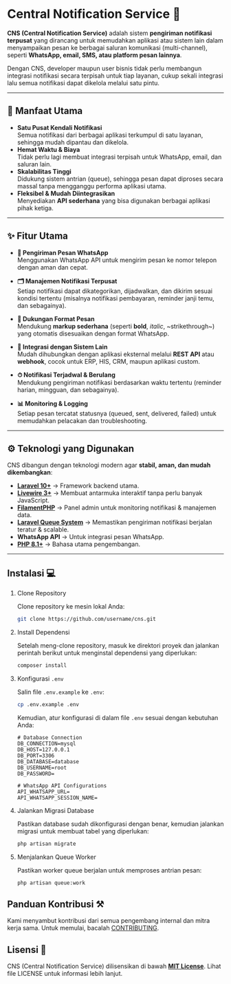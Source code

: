# Central Notification Service 🔔  

**CNS (Central Notification Service)** adalah sistem **pengiriman notifikasi terpusat** yang dirancang untuk memudahkan aplikasi atau sistem lain dalam menyampaikan pesan ke berbagai saluran komunikasi (multi-channel), seperti **WhatsApp, email, SMS, atau platform pesan lainnya**.  

Dengan CNS, developer maupun user bisnis tidak perlu membangun integrasi notifikasi secara terpisah untuk tiap layanan, cukup sekali integrasi lalu semua notifikasi dapat dikelola melalui satu pintu.  

---

## 🎯 Manfaat Utama
- **Satu Pusat Kendali Notifikasi**  
  Semua notifikasi dari berbagai aplikasi terkumpul di satu layanan, sehingga mudah dipantau dan dikelola.  
- **Hemat Waktu & Biaya**  
  Tidak perlu lagi membuat integrasi terpisah untuk WhatsApp, email, dan saluran lain.  
- **Skalabilitas Tinggi**  
  Didukung sistem antrian (queue), sehingga pesan dapat diproses secara massal tanpa mengganggu performa aplikasi utama.  
- **Fleksibel & Mudah Diintegrasikan**  
  Menyediakan **API sederhana** yang bisa digunakan berbagai aplikasi pihak ketiga.  

---

## ✨ Fitur Utama
- **📱 Pengiriman Pesan WhatsApp**  
  Menggunakan WhatsApp API untuk mengirim pesan ke nomor telepon dengan aman dan cepat.  

- **🗂 Manajemen Notifikasi Terpusat**  
  Setiap notifikasi dapat dikategorikan, dijadwalkan, dan dikirim sesuai kondisi tertentu (misalnya notifikasi pembayaran, reminder janji temu, dan sebagainya).

- **📝 Dukungan Format Pesan**  
  Mendukung **markup sederhana** (seperti **bold**, *italic*, ~strikethrough~) yang otomatis disesuaikan dengan format WhatsApp.  

- **🔗 Integrasi dengan Sistem Lain**  
  Mudah dihubungkan dengan aplikasi eksternal melalui **REST API** atau **webhook**, cocok untuk ERP, HIS, CRM, maupun aplikasi custom.  

- **⏱ Notifikasi Terjadwal & Berulang**  
  Mendukung pengiriman notifikasi berdasarkan waktu tertentu (reminder harian, mingguan, dan sebagainya).

- **📊 Monitoring & Logging**  
  Setiap pesan tercatat statusnya (queued, sent, delivered, failed) untuk memudahkan pelacakan dan troubleshooting.  

---

## ⚙️ Teknologi yang Digunakan
CNS dibangun dengan teknologi modern agar **stabil, aman, dan mudah dikembangkan**:

- **[Laravel 10+](https://laravel.com/)** → Framework backend utama.  
- **[Livewire 3+](https://laravel-livewire.com/)** → Membuat antarmuka interaktif tanpa perlu banyak JavaScript.  
- **[FilamentPHP](https://filamentphp.com/)** → Panel admin untuk monitoring notifikasi & manajemen data.  
- **[Laravel Queue System](https://laravel.com/docs/queues)** → Memastikan pengiriman notifikasi berjalan teratur & scalable.  
- **WhatsApp API** → Untuk integrasi pesan WhatsApp.  
- **[PHP 8.1+](https://php.net/)** → Bahasa utama pengembangan.  

---

## Instalasi 💻

1. Clone Repository

    Clone repository ke mesin lokal Anda:
    ```bash
    git clone https://github.com/username/cns.git
    ```

2. Install Dependensi

    Setelah meng-clone repository, masuk ke direktori proyek dan jalankan perintah berikut untuk menginstal dependensi yang diperlukan:
    ```bash
    composer install
    ```

3. Konfigurasi `.env`

    Salin file `.env.example` ke `.env`:
    ```bash
    cp .env.example .env
    ```
    Kemudian, atur konfigurasi di dalam file `.env` sesuai dengan kebutuhan Anda:
    ```env
    # Database Connection
    DB_CONNECTION=mysql
    DB_HOST=127.0.0.1
    DB_PORT=3306
    DB_DATABASE=database
    DB_USERNAME=root
    DB_PASSWORD=

    # WhatsApp API Configurations
    API_WHATSAPP_URL=
    API_WHATSAPP_SESSION_NAME=
    ```
    
4. Jalankan Migrasi Database

    Pastikan database sudah dikonfigurasi dengan benar, kemudian jalankan migrasi untuk membuat tabel yang diperlukan:
    ```bash
    php artisan migrate
    ```

5. Menjalankan Queue Worker
    
    Pastikan worker queue berjalan untuk memproses antrian pesan:

    ```bash
    php artisan queue:work
    ```

## Panduan Kontribusi ⚒️

Kami menyambut kontribusi dari semua pengembang internal dan mitra kerja sama. Untuk memulai, bacalah [CONTRIBUTING](CONTRIBUTING.md).

## Lisensi 🔐

CNS (Central Notification Service) dilisensikan di bawah **[MIT License](LICENSE)**. Lihat file LICENSE untuk informasi lebih lanjut.
